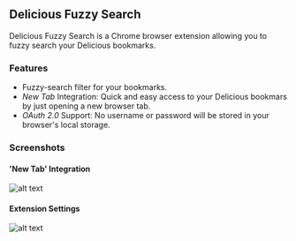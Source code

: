 ## Delicious Fuzzy Search

Delicious Fuzzy Search is a Chrome browser extension allowing you to fuzzy search your Delicious bookmarks.

### Features
* Fuzzy-search filter for your bookmarks.
* _New Tab_ Integration: Quick and easy access to your Delicious bookmars by just opening a new browser tab.
* _OAuth 2.0_ Support: No username or password will be stored in your browser's local storage.

### Screenshots

#### 'New Tab' Integration
![alt text](http://miwurster.github.io/chrome-delicious-fuzzy-search/screens/dfs-screen-new-tab.png "'New Tab' Integration")

#### Extension Settings
![alt text](http://miwurster.github.io/chrome-delicious-fuzzy-search/screens/dfs-screen-options.png "Extension Settings")
